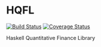 # HQFL

[![Build Status](https://travis-ci.org/cokleisli/hqfl.svg?branch=master)](https://travis-ci.org/cokleisli/hqfl)
[![Coverage Status](https://coveralls.io/repos/github/cokleisli/hqfl/badge.svg?branch=master)](https://coveralls.io/github/cokleisli/hqfl?branch=master)

Haskell Quantitative Finance Library

